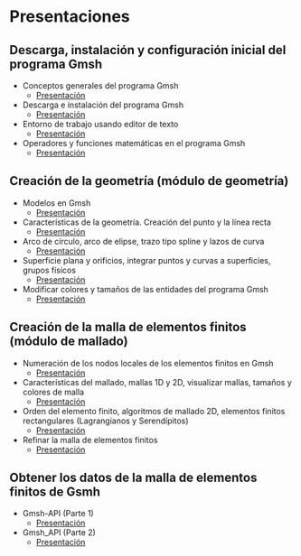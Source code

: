 # Presentaciones

## Descarga, instalación y configuración inicial del programa Gmsh

- Conceptos generales del programa Gmsh
  - [Presentación](01_Conceptos_generales_de_Gmsh.pdf)
- Descarga e instalación del programa Gmsh
  - [Presentación](02_Descarga_e_instalación_de_Gmsh.pdf)
- Entorno de trabajo usando editor de texto
  - [Presentación](03_Entorno_de_trabajo_editor_de_texto.pdf)
- Operadores y funciones matemáticas en el programa Gmsh
  - [Presentación](04_Operadores_y_funciones_en_Gmsh_presentación.pdf)

## Creación de la geometría (módulo de geometría)

- Modelos en Gmsh
  - [Presentación](05_Modelos_en_Gmsh.pdf)
- Características de la geometría. Creación del punto y la línea recta
  - [Presentación](06_Características_geometría-creación_punto_línea_recta.pdf)
- Arco de círculo, arco de elipse, trazo tipo spline y lazos de curva
  - [Presentación](07_Arcos_círculo_elipse-trazo_spline-lazo_de_curva.pdf)
- Superficie plana y orificios, integrar puntos y curvas a superficies, grupos físicos
  - [Presentación](08_Superficie_plana-puntos_y_curvas_en_superficies-grupos_físicos.pdf)
- Modificar colores y tamaños de las entidades del programa Gmsh
  - [Presentación](09_Modificar_colores_y_tamaños_en_entidades.pdf)


## Creación de la malla de elementos finitos (módulo de mallado)

- Numeración de los nodos locales de los elementos finitos en Gmsh
  - [Presentación](10_Numeración_elementos_finitos_presentación.pdf)
- Características del mallado, mallas 1D y 2D, visualizar mallas, tamaños y colores de malla
  - [Presentación](11_Mallas_1D_2D_visualizar_tamaños_y_colores.pdf)
- Orden del elemento finito, algoritmos de mallado 2D, elementos finitos rectangulares (Lagrangianos y Serendípitos)
  - [Presentación](12_Orden-algoritmos_mallado_2D-elementos_rectangulares.pdf)
- Refinar la malla de elementos finitos
  - [Presentación](13_Refinar_malla_de_elementos_finitos.pdf)


## Obtener los datos de la malla de elementos finitos de Gsmh

- Gmsh-API (Parte 1)
  - [Presentación](14_Extraer_datos_malla_Gmsh_API_parte_1.pdf)
- Gmsh_API (Parte 2)
  - [Presentación](14_Extraer_datos_malla_Gmsh_API_parte_2.pdf)


